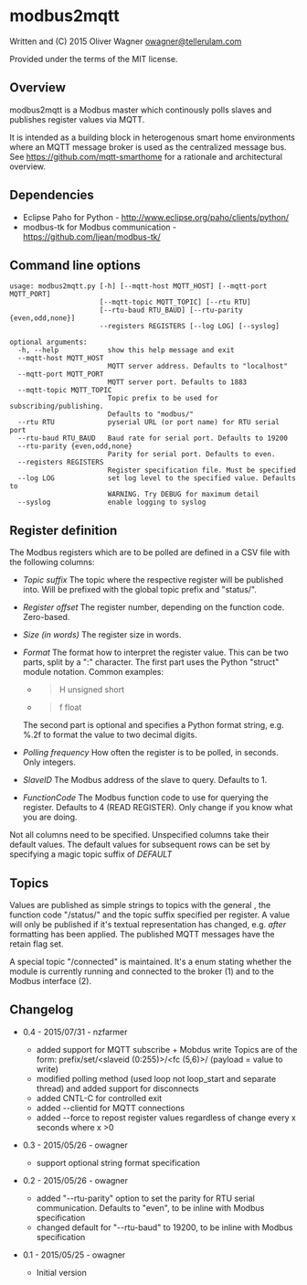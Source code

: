 modbus2mqtt
===========

  Written and (C) 2015 Oliver Wagner <owagner@tellerulam.com> 
  
  Provided under the terms of the MIT license.


Overview
--------
modbus2mqtt is a Modbus master which continously polls slaves and publishes
register values via MQTT.

It is intended as a building block in heterogenous smart home environments where 
an MQTT message broker is used as the centralized message bus.
See https://github.com/mqtt-smarthome for a rationale and architectural overview.


Dependencies
------------
* Eclipse Paho for Python - http://www.eclipse.org/paho/clients/python/
* modbus-tk for Modbus communication - https://github.com/ljean/modbus-tk/


Command line options
--------------------
    usage: modbus2mqtt.py [-h] [--mqtt-host MQTT_HOST] [--mqtt-port MQTT_PORT]
                          [--mqtt-topic MQTT_TOPIC] [--rtu RTU]
                          [--rtu-baud RTU_BAUD] [--rtu-parity {even,odd,none}]
                          --registers REGISTERS [--log LOG] [--syslog]
    
    optional arguments:
      -h, --help            show this help message and exit
      --mqtt-host MQTT_HOST
                            MQTT server address. Defaults to "localhost"
      --mqtt-port MQTT_PORT
                            MQTT server port. Defaults to 1883
      --mqtt-topic MQTT_TOPIC
                            Topic prefix to be used for subscribing/publishing.
                            Defaults to "modbus/"
      --rtu RTU             pyserial URL (or port name) for RTU serial port
      --rtu-baud RTU_BAUD   Baud rate for serial port. Defaults to 19200
      --rtu-parity {even,odd,none}
                            Parity for serial port. Defaults to even.
      --registers REGISTERS
                            Register specification file. Must be specified
      --log LOG             set log level to the specified value. Defaults to
                            WARNING. Try DEBUG for maximum detail
      --syslog              enable logging to syslog

      
Register definition
-------------------
The Modbus registers which are to be polled are defined in a CSV file with
the following columns:

* *Topic suffix*
  The topic where the respective register will be published into. Will
  be prefixed with the global topic prefix and "status/".
* *Register offset*
  The register number, depending on the function code. Zero-based.
* *Size (in words)*
  The register size in words.
* *Format*
  The format how to interpret the register value. This can be two parts, split
  by a ":" character.
  The first part uses the Python
  "struct" module notation. Common examples:
    - >H unsigned short
    - >f float
  
  The second part is optional and specifies a Python format string, e.g.
      %.2f
  to format the value to two decimal digits.
* *Polling frequency*
    How often the register is to be polled, in seconds. Only integers.
* *SlaveID*
    The Modbus address of the slave to query. Defaults to 1.
* *FunctionCode*
  The Modbus function code to use for querying the register. Defaults
  to 4 (READ REGISTER). Only change if you know what you are doing.

Not all columns need to be specified. Unspecified columns take their
default values. The default values for subsequent rows can be set
by specifying a magic topic suffix of *DEFAULT*

Topics
------
Values are published as simple strings to topics with the general <prefix>,
the function code "/status/" and the topic suffix specified per register.
A value will only be published if it's textual representation has changed,
e.g. _after_ formatting has been applied. The published MQTT messages have
the retain flag set.

A special topic "<prefix>/connected" is maintained. 
It's a enum stating whether the module is currently running and connected to 
the broker (1) and to the Modbus interface (2).

Changelog
---------
* 0.4 - 2015/07/31 - nzfarmer
  - added support for MQTT subscribe + Mobdus write
    Topics are of the form: prefix/set/<slaveid (0:255)>/<fc (5,6)>/<register>  (payload = value to write)
  - modified polling method (used loop not loop_start and separate thread) and added support for disconnects
  - added CNTL-C for controlled exit
  - added --clientid for MQTT connections
  - added --force to repost register values regardless of change every x seconds where x >0
	
* 0.3 - 2015/05/26 - owagner
  - support optional string format specification
* 0.2 - 2015/05/26 - owagner
  - added "--rtu-parity" option to set the parity for RTU serial communication. Defaults to "even",
    to be inline with Modbus specification
  - changed default for "--rtu-baud" to 19200, to be inline with Modbus specification

* 0.1 - 2015/05/25 - owagner
  - Initial version
  
